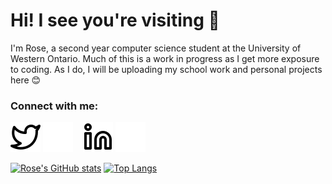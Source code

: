 #  Hi! I see you're visiting 👀
I'm Rose, a second year computer science student at the University of Western Ontario. Much of this is a work in progress as I get more exposure to coding. As I do, I will be uploading my school work and personal projects here 😊 

### Connect with me:

[![website](./img/twitter-light.svg)](https://twitter.com/MemoriaNoctis#gh-light-mode-only)
[![website](./img/twitter-dark.svg)](https://twitter.com/MemoriaNoctis#gh-dark-mode-only)
&nbsp;&nbsp;
[![website](./img/linkedin-light.svg)](https://www.linkedin.com/in/rose-gao-27240a200/#gh-light-mode-only)
[![website](./img/linkedin-dark.svg)](https://www.linkedin.com/in/rose-gao-27240a200/#gh-dark-mode-only)
&nbsp;&nbsp;

[![Rose's GitHub stats](https://github-readme-stats.vercel.app/api?username=MemoriaNoctis)](https://github.com/MemoriaNoctis/github-readme-stats)
[![Top Langs](https://github-readme-stats.vercel.app/api/top-langs/?username=MemoriaNoctis&layout=compact)](https://github.com/MemoriaNoctis/github-readme-stats)


